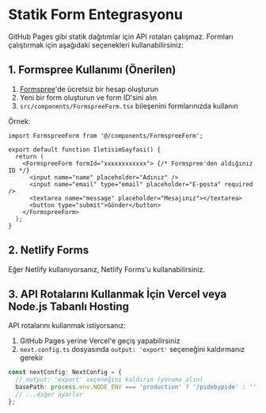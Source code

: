 # Statik Form Entegrasyonu

GitHub Pages gibi statik dağıtımlar için API rotaları çalışmaz. Formları çalıştırmak için aşağıdaki seçenekleri kullanabilirsiniz:

## 1. Formspree Kullanımı (Önerilen)

1. [Formspree](https://formspree.io)'de ücretsiz bir hesap oluşturun
2. Yeni bir form oluşturun ve form ID'sini alın
3. `src/components/FormspreeForm.tsx` bileşenini formlarınızda kullanın

Örnek:

```tsx
import FormspreeForm from '@/components/FormspreeForm';

export default function IletisimSayfasi() {
  return (
    <FormspreeForm formId="xxxxxxxxxxxx"> {/* Formspree'den aldığınız ID */}
      <input name="name" placeholder="Adınız" />
      <input name="email" type="email" placeholder="E-posta" required />
      <textarea name="message" placeholder="Mesajınız"></textarea>
      <button type="submit">Gönder</button>
    </FormspreeForm>
  );
}
```

## 2. Netlify Forms

Eğer Netlify kullanıyorsanız, Netlify Forms'u kullanabilirsiniz. 

## 3. API Rotalarını Kullanmak İçin Vercel veya Node.js Tabanlı Hosting

API rotalarını kullanmak istiyorsanız:

1. GitHub Pages yerine Vercel'e geçiş yapabilirsiniz
2. `next.config.ts` dosyasında `output: 'export'` seçeneğini kaldırmanız gerekir

```typescript
const nextConfig: NextConfig = {
  // output: 'export' seçeneğini kaldırın (yoruma alın)
  basePath: process.env.NODE_ENV === 'production' ? '/pidebypide' : '',
  // ...diğer ayarlar
};
```
